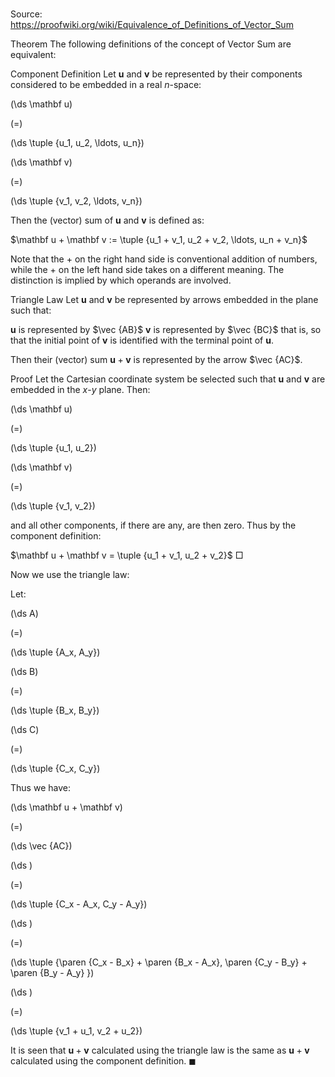 # 

Source: https://proofwiki.org/wiki/Equivalence_of_Definitions_of_Vector_Sum



Theorem
The following definitions of the concept of Vector Sum are equivalent:

Component Definition
Let $\mathbf u$ and $\mathbf v$ be represented by their components considered to be embedded in a real $n$-space:














\(\ds \mathbf u\)

\(=\)







\(\ds \tuple {u_1, u_2, \ldots, u_n}\)




















\(\ds \mathbf v\)

\(=\)







\(\ds \tuple {v_1, v_2, \ldots, v_n}\)










Then the (vector) sum of $\mathbf u$ and $\mathbf v$ is defined as:

$\mathbf u + \mathbf v := \tuple {u_1 + v_1, u_2 + v_2, \ldots, u_n + v_n}$

Note that the $+$ on the right hand side is conventional addition of numbers, while the $+$ on the left hand side takes on a different meaning.
The distinction is implied by which operands are involved.

Triangle Law
Let $\mathbf u$ and $\mathbf v$ be represented by arrows embedded in the plane such that:

$\mathbf u$ is represented by $\vec {AB}$
$\mathbf v$ is represented by $\vec {BC}$
that is, so that the initial point of $\mathbf v$ is identified with the terminal point of $\mathbf u$.


Then their (vector) sum $\mathbf u + \mathbf v$ is represented by the arrow $\vec {AC}$.


Proof
Let the Cartesian coordinate system be selected such that $\mathbf u$ and $\mathbf v$ are embedded in the $x$-$y$ plane.
Then:














\(\ds \mathbf u\)

\(=\)







\(\ds \tuple {u_1, u_2}\)




















\(\ds \mathbf v\)

\(=\)







\(\ds \tuple {v_1, v_2}\)









and all other components, if there are any, are then zero.
Thus by the component definition:

$\mathbf u + \mathbf v = \tuple {u_1 + v_1, u_2 + v_2}$
$\Box$

Now we use the triangle law:




Let:














\(\ds A\)

\(=\)







\(\ds \tuple {A_x, A_y}\)




















\(\ds B\)

\(=\)







\(\ds \tuple {B_x, B_y}\)




















\(\ds C\)

\(=\)







\(\ds \tuple {C_x, C_y}\)










Thus we have:














\(\ds \mathbf u + \mathbf v\)

\(=\)







\(\ds \vec {AC}\)




















\(\ds \)

\(=\)







\(\ds \tuple {C_x - A_x, C_y - A_y}\)




















\(\ds \)

\(=\)







\(\ds \tuple {\paren {C_x - B_x} + \paren {B_x - A_x}, \paren {C_y - B_y} + \paren {B_y - A_y} }\)




















\(\ds \)

\(=\)







\(\ds \tuple {v_1 + u_1, v_2 + u_2}\)









It is seen that $\mathbf u + \mathbf v$ calculated using the triangle law is the same as $\mathbf u + \mathbf v$ calculated using the component definition.
$\blacksquare$





